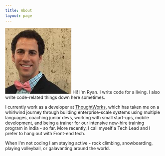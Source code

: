 ```yaml
---
title: About
layout: page
---
```


![Ryan Oglesby](./profile.jpeg) Hi! I'm Ryan. I write code for a living. I also write code-related things down here sometimes.

I currently work as a developer at [ThoughtWorks](https://www.thoughtworks.com), which has taken me on a whirlwind journey through building enterprise-scale systems using multiple languages, coaching junior devs, working with small start-ups, mobile development, and being a trainer for our intensive new-hire training program in India - so far. More recently, I call myself a Tech Lead and I prefer to hang out with Front-end tech.

When I'm not coding I am staying active - rock climbing, snowboarding, playing volleyball, or galavanting around the world.
